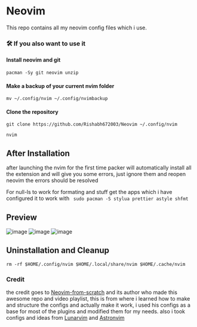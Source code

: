 # Neovim

This repo contains all my neovim config files which i use.

### 🛠️  If you also want to use it

#### Install neovim and git
```
pacman -Sy git neovim unzip
```
#### Make a backup of your current nvim folder
```
mv ~/.config/nvim ~/.config/nvimbackup
```

#### Clone the repository

```
git clone https://github.com/Rishabh672003/Neovim ~/.config/nvim
```

```
nvim
```

## After Installation

after launching the nvim for the first time packer will automatically install all the extension and will give you some errors, just ignore them and reopen neovim the errors should be resolved

For null-ls to work for formating and stuff get the apps which i have configured it to work with
` 
sudo pacman -S stylua prettier astyle shfmt
`

## Preview

![image](https://user-images.githubusercontent.com/53911515/168277253-37fccf26-4ee9-4550-9fb4-3c6c62a896c7.png)
![image](https://user-images.githubusercontent.com/53911515/169095446-128140ee-60c8-4a77-86e4-70eefd7f10e1.png)
![image](https://user-images.githubusercontent.com/53911515/168479997-4969b3f1-fe27-4ff0-86b5-acb629a29a0b.png)

## Uninstallation and Cleanup

```
rm -rf $HOME/.config/nvim $HOME/.local/share/nvim $HOME/.cache/nvim
```

### Credit

the credit goes to [Neovim-from-scratch](https://github.com/LunarVim/Neovim-from-scratch) and its author who made this awesome repo and video playlist, this is from where i learned how to make and structure the configs and actually make it work, i used his configs as a base for most of the plugins and modified them for my needs.
also i took configs and ideas from [Lunarvim](https://github.com/LunarVim/LunarVim) and [Astronvim](https://github.com/AstroNvim/AstroNvim)

